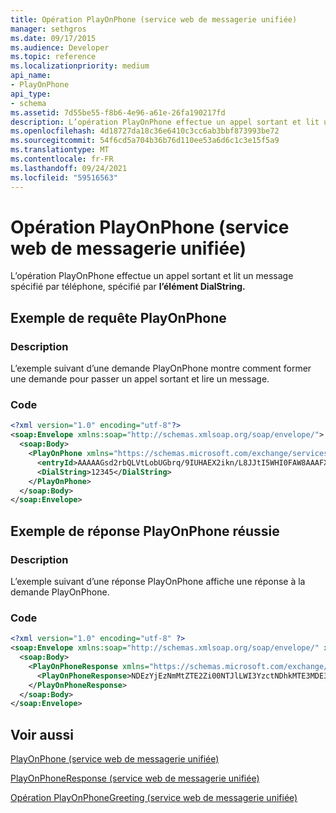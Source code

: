 ```yaml
---
title: Opération PlayOnPhone (service web de messagerie unifiée)
manager: sethgros
ms.date: 09/17/2015
ms.audience: Developer
ms.topic: reference
ms.localizationpriority: medium
api_name:
- PlayOnPhone
api_type:
- schema
ms.assetid: 7d55be55-f8b6-4e96-a61e-26fa190217fd
description: L’opération PlayOnPhone effectue un appel sortant et lit un message spécifié par téléphone, spécifié par l’élément DialString.
ms.openlocfilehash: 4d18727da18c36e6410c3cc6ab3bbf873993be72
ms.sourcegitcommit: 54f6cd5a704b36b76d110ee53a6d6c1c3e15f5a9
ms.translationtype: MT
ms.contentlocale: fr-FR
ms.lasthandoff: 09/24/2021
ms.locfileid: "59516563"
---
```

# <a name="playonphone-operation-um-web-service"></a>Opération PlayOnPhone (service web de messagerie unifiée)

L’opération PlayOnPhone effectue un appel sortant et lit un message spécifié par téléphone, spécifié par **l’élément DialString.** 
  
## <a name="playonphone-request-example"></a>Exemple de requête PlayOnPhone

### <a name="description"></a>Description

L’exemple suivant d’une demande PlayOnPhone montre comment former une demande pour passer un appel sortant et lire un message.
  
### <a name="code"></a>Code

```XML
<?xml version="1.0" encoding="utf-8"?>
<soap:Envelope xmlns:soap="http://schemas.xmlsoap.org/soap/envelope/">
  <soap:Body>
    <PlayOnPhone xmlns="https://schemas.microsoft.com/exchange/services/2006/messages">
      <entryId>AAAAAGsd2rbQLVtLobUGbrq/9IUHAEX2ikn/L8JJtI5WHI0FAW8AAAFXHhsAACxVpEl+KVVLl957wp//x6UAGAetcDUAAA==</entryId>
      <DialString>12345</DialString>
    </PlayOnPhone>
  </soap:Body>
</soap:Envelope>
```

## <a name="successful-playonphone-response-example"></a>Exemple de réponse PlayOnPhone réussie

### <a name="description"></a>Description

L’exemple suivant d’une réponse PlayOnPhone affiche une réponse à la demande PlayOnPhone.
  
### <a name="code"></a>Code

```XML
<?xml version="1.0" encoding="utf-8" ?> 
<soap:Envelope xmlns:soap="http://schemas.xmlsoap.org/soap/envelope/" xmlns:xsi="http://www.w3.org/2001/XMLSchema-instance" xmlns:xsd="http://www.w3.org/2001/XMLSchema">
  <soap:Body>
    <PlayOnPhoneResponse xmlns="https://schemas.microsoft.com/exchange/services/2006/messages">
      <PlayOnPhoneResponse>NDEzYjEzNmMtZTE2Zi00NTJlLWI3YzctNDhkMTE3MDE3YjlmQGRmLWV1bS0wMS5leGNoYW5nZS5jb3JwLm1pY3Jvc29mdC5jb20=</PlayOnPhoneResponse> 
    </PlayOnPhoneResponse>
  </soap:Body>
</soap:Envelope>
```

## <a name="see-also"></a>Voir aussi



[PlayOnPhone (service web de messagerie unifiée)](playonphone-um-web-service.md)
  
[PlayOnPhoneResponse (service web de messagerie unifiée)](playonphoneresponse-um-web-service.md)
  
[Opération PlayOnPhoneGreeting (service web de messagerie unifiée)](playonphonegreeting-operation-um-web-service.md)

